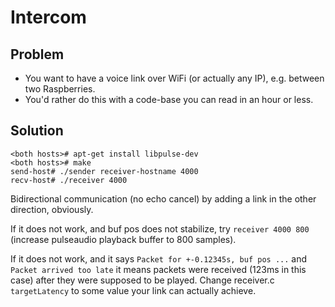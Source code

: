 # Intercom

## Problem

* You want to have a voice link over WiFi (or actually any IP), e.g. between two Raspberries.
* You'd rather do this with a code-base you can read in an hour or less.

## Solution

```
<both hosts># apt-get install libpulse-dev
<both hosts># make
send-host# ./sender receiver-hostname 4000
recv-host# ./receiver 4000 
```

Bidirectional communication (no echo cancel) by adding
a link in the other direction, obviously.

If it does not work, and buf pos does not stabilize, try `receiver 4000 800`
(increase pulseaudio playback buffer to 800 samples).

If it does not work, and it says `Packet for +-0.12345s, buf pos ...`
and `Packet arrived too late` it means packets were received (123ms in this
case) after they were supposed to be played. Change receiver.c `targetLatency` to 
some value your link can actually achieve.
